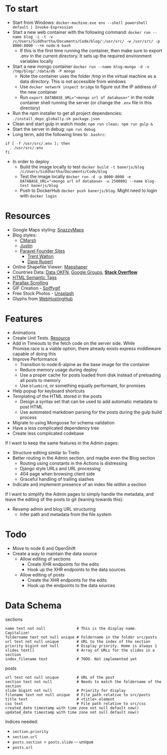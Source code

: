 # To start

- Start from Windows: `docker-machine.exe env --shell powershell default | Invoke-Expression`
- Start a new web container with the following command: `docker run --name blog -i -t -v /c/Users/Siddhartha/Documents/Code/blog/:/usr/src/ -w /usr/src/ -p 8000:8000 --rm node:6 bash`
  - If this is the first time running the container, then make sure to export .env in the current directory. It sets up the required environment variables locally
- Start a new mongo container `docker run --name blog-mongo -d -v /tmp/blog/:/data/db -P mongo`
  - Note the container uses the folder /tmp in the virtual machine as a data directory. This is not accessible from windows
  - Use `docker network inspect bridge` to figure out the IP address of the new container
  - Run `export DATABASE_URL="<mongo url of database>"` in the node container shell running the server (or change the `.env` file in this directory)
- Run the npm installer to get all project dependencies: `./install_deps_globally.sh package.json`
- Clean and start gulp in watch mode: `npm run clean; npm run gulp &`
- Start the server in debug: `npm run debug`
- Long term, add the following lines to `.bashrc`:

```
if [ -f /usr/src/.env ]; then
  . /usr/src/.env
fi
```

- In order to deploy
  - Build the image locally to test `docker build -t banerjs/blog /c/Users/Siddhartha/Documents/Code/blog`
  - Test the image locally `docker run -d -p 8000:8000 -e DATABASE_URL="<mongo url of database> -u 2500001 --name blog-test banerjs/blog`
  - Push to DockerHub `docker push banerjs/blog`. Might need to login with `docker login`

# Resources

- Google Maps styling: [SnazzyMaps](https://snazzymaps.com/)
- Blog styles:
  - [CMarsh](http://www.crmarsh.com/script/)
  - [Justin](http://www.justinyan.com/posts/2015/self-esteem/)
  - [Paravel Founder Sites](http://paravelinc.com/about.php)
    - [Trent Walton](http://trentwalton.com/)
    - [Dave Rupert](http://daverupert.com/)
- Online Shapefile Viewer: [Mapshaper](http://www.mapshaper.org/)
- Countries Data: [Data OKFN](http://data.okfn.org/data/datasets/geo-boundaries-world-110m), [Google Groups](https://groups.google.com/forum/#!topic/d3-js/cTVo0Uci5x4), **[Stack Overflow](http://stackoverflow.com/questions/9542834/geojson-world-database)**
- [HTML Semantic Tags](http://html5doctor.com/downloads/h5d-sectioning-flowchart.pdf)
- [Parallax Scrolling](https://ihatetomatoes.net/how-to-create-a-parallax-scrolling-website/)
- GIF Creation - [Spiffygif](http://spiffygif.com/)
- Free Stock Photos - [Unsplash](https://unsplash.com/)
- Glyphs from [WebHostingHub](http://www.webhostinghub.com/glyphs/)

# Features

- Animations
- Create Unit Tests. [Resource](https://blog.risingstack.com/node-hero-node-js-unit-testing-tutorial/)
- Add in Timeouts to the fetch code on the server side. While Promise.race is a viable option, there already exists express middleware capable of doing this
- Improve Performance
  - Transition to node:6-alpine as the base image for the container
  - Reduce memory usage during deploy
  - Use a proper cache for posts loaded from disk instead of preloading all posts to memory
  - Use `bluebird`, or something equally performant, for promises
- Help popup for keyboard shortcuts
- Templating of the HTML stored in the posts
  - Design a syntax set that can be used to add automatic metadata to post HTML
  - Use automated markdown parsing for the posts during the gulp build process
- Migrate to using Mongoose for schema validation
- Have a less complicated dependency tree
- Create less complicated codebase

If I want to keep the same features in the Admin pages:

- Structure editing similar to Trello
- Better routing in the Admin section, and maybe even the Blog section
  - Routing using constants in the Actions is distressing
  - Django style URLs and URL processing
  - 404 page when browsing client side
  - Graceful handling of trailing slashes
- Indicate and implement presence of an index file within a section

If I want to simplify the Admin pages to simply handle the metadata, and leave the editing of the posts to git (leaning towards this):

- Revamp admin and blog URL structuring
  - Infer path and metadata from the file system

# Todo

- Move to node 6 and OpenShift
- Create a way to maintain the data source
  - Allow editing of sections
    - Create XHR endpoints for the edits
    - Hook up the XHR endpoints to the data sources
  - Allow editing of posts
    - Create the XHR endpoints for the edits
    - Hook up the endpoints to the data sources

# Data Schema

sections

```
name text not null              # This is the display name. Capitalize!
foldername text not null unique # Foldername in the folder src/posts
url text not null unique        # URL to the index of the section
priority bigint not null        # Display priority. Home is always 1
slides text[]                   # Array of URLs for the slides in a section
index_filename text             # TODO. Not implemented yet
```

posts

```
url text not null unique        # URL of the post
section text not null           # Needs to match the foldername of the section
slide bigint not null           # Priority for display
filename text not null unique   # File path relative to src/posts
title text                      # <title> element
css text                        # File path relative to src/css
created_date timestamp with time zone not null default now()
updated_date timestamp with time zone not null default now()
```

Indices needed:

- `section.priority`
- `section.url`
- `posts.section + posts.slide` -- unique
- `posts.url`
